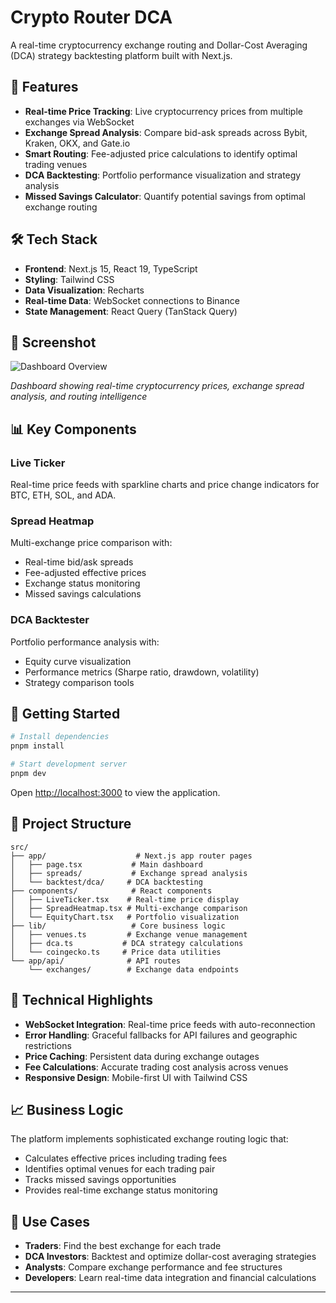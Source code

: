 # Crypto Router DCA

A real-time cryptocurrency exchange routing and Dollar-Cost Averaging (DCA) strategy backtesting platform built with Next.js.

## 🚀 Features

- **Real-time Price Tracking**: Live cryptocurrency prices from multiple exchanges via WebSocket
- **Exchange Spread Analysis**: Compare bid-ask spreads across Bybit, Kraken, OKX, and Gate.io
- **Smart Routing**: Fee-adjusted price calculations to identify optimal trading venues
- **DCA Backtesting**: Portfolio performance visualization and strategy analysis
- **Missed Savings Calculator**: Quantify potential savings from optimal exchange routing

## 🛠 Tech Stack

- **Frontend**: Next.js 15, React 19, TypeScript
- **Styling**: Tailwind CSS
- **Data Visualization**: Recharts
- **Real-time Data**: WebSocket connections to Binance
- **State Management**: React Query (TanStack Query)

## 📸 Screenshot

![Dashboard Overview](Screenshot%202025-10-21%20at%209.08.48%20PM.png)

*Dashboard showing real-time cryptocurrency prices, exchange spread analysis, and routing intelligence*

## 📊 Key Components

### Live Ticker
Real-time price feeds with sparkline charts and price change indicators for BTC, ETH, SOL, and ADA.

### Spread Heatmap
Multi-exchange price comparison with:
- Real-time bid/ask spreads
- Fee-adjusted effective prices
- Exchange status monitoring
- Missed savings calculations

### DCA Backtester
Portfolio performance analysis with:
- Equity curve visualization
- Performance metrics (Sharpe ratio, drawdown, volatility)
- Strategy comparison tools

## 🚀 Getting Started

```bash
# Install dependencies
pnpm install

# Start development server
pnpm dev
```

Open [http://localhost:3000](http://localhost:3000) to view the application.

## 📁 Project Structure

```
src/
├── app/                    # Next.js app router pages
│   ├── page.tsx           # Main dashboard
│   ├── spreads/           # Exchange spread analysis
│   └── backtest/dca/     # DCA backtesting
├── components/            # React components
│   ├── LiveTicker.tsx    # Real-time price display
│   ├── SpreadHeatmap.tsx # Multi-exchange comparison
│   └── EquityChart.tsx   # Portfolio visualization
├── lib/                   # Core business logic
│   ├── venues.ts         # Exchange venue management
│   ├── dca.ts           # DCA strategy calculations
│   └── coingecko.ts     # Price data utilities
└── app/api/              # API routes
    └── exchanges/        # Exchange data endpoints
```

## 🔧 Technical Highlights

- **WebSocket Integration**: Real-time price feeds with auto-reconnection
- **Error Handling**: Graceful fallbacks for API failures and geographic restrictions
- **Price Caching**: Persistent data during exchange outages
- **Fee Calculations**: Accurate trading cost analysis across venues
- **Responsive Design**: Mobile-first UI with Tailwind CSS

## 📈 Business Logic

The platform implements sophisticated exchange routing logic that:
- Calculates effective prices including trading fees
- Identifies optimal venues for each trading pair
- Tracks missed savings opportunities
- Provides real-time exchange status monitoring

## 🎯 Use Cases

- **Traders**: Find the best exchange for each trade
- **DCA Investors**: Backtest and optimize dollar-cost averaging strategies
- **Analysts**: Compare exchange performance and fee structures
- **Developers**: Learn real-time data integration and financial calculations

---